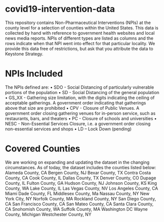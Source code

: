 # covid19-intervention-data
This repository contains Non-Pharmaceutical Interventions (NPIs) at the county level for a selection of counties within the United States. This data is collected by hand with reference to government health websites and local news media reports. NPIs of different types are listed as columns and the rows indicate when that NPI went into effect for that particular locality. We provide this data free of restrictions, but ask that you attribute the data to Keystone Strategy.

# NPIs Included
The NPIs defined are:
•	SDO - Social Distancing of particularly vulnerable portions of the population
•	SD - Social Distancing of the general population
•	GS_XX - Gathering size limitation, with the digits indicating the ceiling of acceptable gatherings. A government order indicating that gatherings above that size are prohibited
•	CPV - Closure of Public Venues. A government order closing gathering venues for in-person service, such as restaurants, bars, and theaters
•	PC - Closure of schools and universities
•	NESC - Non-Essential Services Closure, i.e. a government order closing non-essential services and shops
•	LD – Lock Down (pending)



# Covered Counties
We are working on expanding and updating the dataset in the changing circumstances. As of today, the dataset includes the counties listed below: 
Alameda County, CA
Bergen County, NJ
Bexar County, TX
Contra Costa County, CA
Cook County, IL
Dallas County, TX
Denver County, CO
Dupage County, IL
Fulton County, GA
Hudson County, NJ
Johnson County, KS
King County, WA
Lake County, IL
Las Vegas County, NV
Los Angeles County, CA
Miami Dade County, FL
Middlesex County, Ma
Nassau County, NY
New York City, NY
Norfolk County, MA
Rockland County, NY
San Diego County, CA
San Francisco County, CA
San Mateo County, CA
Santa Clara County, CA
Snohomish County, WA
Suffolk County, MA
Washington DC
Wayne County, Michigan
Westchester County, NY

